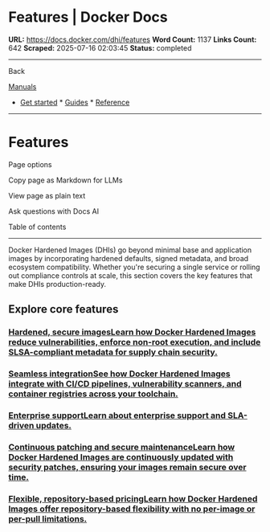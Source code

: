 # Features | Docker Docs

**URL:** https://docs.docker.com/dhi/features
**Word Count:** 1137
**Links Count:** 642
**Scraped:** 2025-07-16 02:03:45
**Status:** completed

---

Back

[Manuals](https://docs.docker.com/manuals/)

  * [Get started](https://docs.docker.com/get-started/)   * [Guides](https://docs.docker.com/guides/)   * [Reference](https://docs.docker.com/reference/)

* * *

# Features

Page options

Copy page as Markdown for LLMs

View page as plain text

Ask questions with Docs AI

Table of contents

* * *

Docker Hardened Images \(DHIs\) go beyond minimal base and application images by incorporating hardened defaults, signed metadata, and broad ecosystem compatibility. Whether you're securing a single service or rolling out compliance controls at scale, this section covers the key features that make DHIs production-ready.

## Explore core features

### [Hardened, secure imagesLearn how Docker Hardened Images reduce vulnerabilities, enforce non-root execution, and include SLSA-compliant metadata for supply chain security.](https://docs.docker.com/dhi/features/secure/)

### [Seamless integrationSee how Docker Hardened Images integrate with CI/CD pipelines, vulnerability scanners, and container registries across your toolchain.](https://docs.docker.com/dhi/features/integration/)

### [Enterprise supportLearn about enterprise support and SLA-driven updates.](https://docs.docker.com/dhi/features/support/)

### [Continuous patching and secure maintenanceLearn how Docker Hardened Images are continuously updated with security patches, ensuring your images remain secure over time.](https://docs.docker.com/dhi/features/patching/)

### [Flexible, repository-based pricingLearn how Docker Hardened Images offer repository-based flexibility with no per-image or per-pull limitations.](https://docs.docker.com/dhi/features/flexible/)